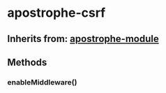 # apostrophe-csrf
## Inherits from: [apostrophe-module](./apostrophe-module/README.md)

## Methods
### enableMiddleware()

